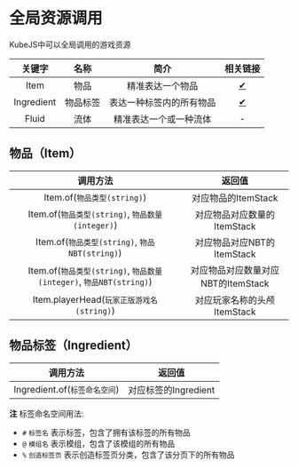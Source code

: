 # 全局资源调用

KubeJS中可以全局调用的游戏资源

| 关键字 | 名称 | 简介 | 相关链接 |
|:-----:|:----:|:---:|:-------:|
| Item | 物品 | 精准表达一个物品 | [✔](#物品item) |
| Ingredient | 物品标签 | 表达一种标签内的所有物品 | [✔](#物品标签ingredient) |
| Fluid | 流体 | 精准表达一个或一种流体 | - |

## 物品（Item）

| 调用方法 | 返回值 |
|:-------:|:-----:|
| Item.of(`物品类型(string)`) | 对应物品的ItemStack |
| Item.of(`物品类型(string)`, `物品数量(integer)`) | 对应物品对应数量的ItemStack |
| Item.of(`物品类型(string)`, `物品NBT(string)`) | 对应物品对应NBT的ItemStack |
| Item.of(`物品类型(string)`, `物品数量(integer)`, `物品NBT(string)`) | 对应物品对应数量对应NBT的ItemStack |
| Item.playerHead(`玩家正版游戏名(string)`) | 对应玩家名称的头颅ItemStack |

## 物品标签（Ingredient）

| 调用方法 | 返回值 |
|:-------:|:-----:|
| Ingredient.of(`标签命名空间`) | 对应标签的Ingredient |

**注** 标签命名空间用法:
* `#` `标签名` 表示标签，包含了拥有该标签的所有物品
* `@` `模组名` 表示模组，包含了该模组的所有物品
* `%` `创造标签页` 表示创造标签页分类，包含了该分页下的所有物品